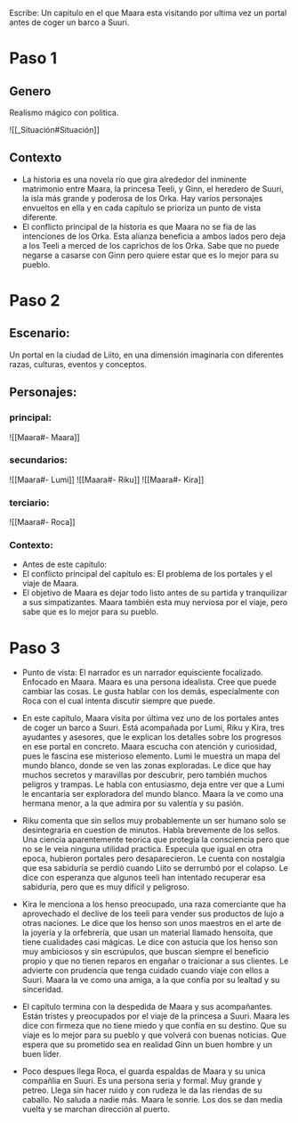 Escribe:
Un capitulo en el que Maara esta visitando por ultima vez un portal antes de coger un barco a Suuri.

# Paso 1

## Genero
Realismo mágico con politica.

![[_Situación#Situación]]

## Contexto

- La historia es una novela río que gira alrededor del inminente matrimonio entre Maara, la princesa Teeli, y Ginn, el heredero de Suuri, la isla más grande y poderosa de los Orka. Hay varios personajes envueltos en ella y en cada capítulo se prioriza un punto de vista diferente.
- El conflicto principal de la historia es que Maara no se fia de las intenciones de los Orka. Esta alianza beneficia a ambos lados pero deja a los Teeli a merced de los caprichos de los Orka. Sabe que no puede negarse a casarse con Ginn pero quiere estar que es lo mejor para su pueblo.

# Paso 2

## Escenario: 
Un portal en la ciudad de Liito, en una dimensión imaginaria con diferentes razas, culturas, eventos y conceptos.

## Personajes:
### principal:
![[Maara#- Maara]]
### secundarios:
![[Maara#- Lumi]]
![[Maara#- Riku]]
![[Maara#- Kira]]
### terciario:
![[Maara#- Roca]]

### Contexto:
-   Antes de este capítulo: 
-   El conflicto principal del capítulo es: El problema de los portales y el viaje de Maara.
-   El objetivo de Maara es dejar todo listo antes de su partida y tranquilizar a sus simpatizantes. Maara también esta muy nerviosa por el viaje, pero sabe que es lo mejor para su pueblo.

# Paso 3

 - Punto de vista: El narrador es un narrador equisciente focalizado. Enfocado en Maara. Maara es una persona idealista. Cree que puede cambiar las cosas. Le gusta hablar con los demás, especialmente con Roca con el cual intenta discutir siempre que puede.

- En este capítulo, Maara visita por última vez uno de los portales antes de coger un barco a Suuri. Está acompañada por Lumi, Riku y Kira, tres ayudantes y asesores, que le explican los detalles sobre los progresos en ese portal en concreto. Maara escucha con atención y curiosidad, pues le fascina ese misterioso elemento. Lumi le muestra un mapa del mundo blanco, donde se ven las zonas exploradas. Le dice que hay muchos secretos y maravillas por descubrir, pero también muchos peligros y trampas. Le habla con entusiasmo, deja entre ver que a Lumi le encantaria ser exploradora del mundo blanco. Maara la ve como una hermana menor, a la que admira por su valentía y su pasión.

- Riku comenta que sin sellos muy probablemente un ser humano solo se desintegraria en cuestion de minutos. Habla brevemente de los sellos.  Una ciencia aparentemente teorica que protegia la consciencia pero que no se le veia ninguna utilidad practica. Especula que igual en otra epoca, hubieron portales pero desaparecieron. Le cuenta con nostalgia que esa sabiduría se perdió cuando Liito se derrumbó por el colapso. Le dice con esperanza que algunos teeli han intentado recuperar esa sabiduría, pero que es muy difícil y peligroso.

- Kira le menciona a los henso preocupado, una raza comerciante que ha aprovechado el declive de los teeli para vender sus productos de lujo a otras naciones. Le dice que los henso son unos maestros en el arte de la joyería y la orfebrería, que usan un material llamado hensoita, que tiene cualidades casi mágicas. Le dice con astucia que los henso son muy ambiciosos y sin escrúpulos, que buscan siempre el beneficio propio y que no tienen reparos en engañar o traicionar a sus clientes. Le advierte con prudencia que tenga cuidado cuando viaje con ellos a Suuri. Maara la ve como una amiga, a la que confía por su lealtad y su sinceridad.

- El capítulo termina con la despedida de Maara y sus acompañantes. Están tristes y preocupados por el viaje de la princesa a Suuri. Maara les dice con firmeza que no tiene miedo y que confía en su destino. Que su viaje es lo mejor para su pueblo y que volverá con buenas noticias. Que espera que su  prometido sea en realidad Ginn un buen hombre y un buen líder.

- Poco despues llega Roca, el guarda espaldas de Maara y su unica compañlia en Suuri. Es una persona seria y formal. Muy grande y petreo. Llega sin hacer ruido y con rudeza le da las riendas de su caballo. No saluda a nadie más. Maara le sonrie. Los dos se dan media vuelta y se marchan dirección al puerto.

  